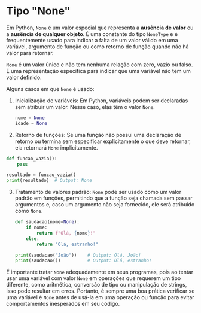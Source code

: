 # Tipo "None"

Em Python, `None` é um valor especial que representa a **ausência de valor** ou a **ausência de qualquer objeto**. É uma constante do tipo `NoneType` e é frequentemente usado para indicar a falta de um valor válido em uma variável, argumento de função ou como retorno de função quando não há valor para retornar.

`None` é um valor único e não tem nenhuma relação com zero, vazio ou falso. É uma representação específica para indicar que uma variável não tem um valor definido.

Alguns casos em que `None` é usado:

1. Inicialização de variáveis: Em Python, variáveis podem ser declaradas sem atribuir um valor. Nesse caso, elas têm o valor `None`.

   ```python
   nome = None
   idade = None
   ```

2. Retorno de funções: Se uma função não possui uma declaração de retorno ou termina sem especificar explicitamente o que deve retornar, ela retornará `None` implicitamente.

```python
def funcao_vazia():
    pass

resultado = funcao_vazia()
print(resultado)  # Output: None
```

3. Tratamento de valores padrão: `None` pode ser usado como um valor padrão em funções, permitindo que a função seja chamada sem passar argumentos e, caso um argumento não seja fornecido, ele será atribuído como `None`.

   ```python
   def saudacao(nome=None):
       if nome:
           return f"Olá, {nome}!"
       else:
           return "Olá, estranho!"

   print(saudacao("João"))    # Output: Olá, João!
   print(saudacao())          # Output: Olá, estranho!
   ```

É importante tratar `None` adequadamente em seus programas, pois ao tentar usar uma variável com valor `None` em operações que requerem um tipo diferente, como aritmética, conversão de tipo ou manipulação de strings, isso pode resultar em erros. Portanto, é sempre uma boa prática verificar se uma variável é `None` antes de usá-la em uma operação ou função para evitar comportamentos inesperados em seu código.
